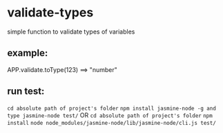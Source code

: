 # validate-types
simple function to validate types of variables
## example:
APP.validate.toType(123) ==> "number"
## run test:
`cd absolute path of project's folder`
`npm install jasmine-node -g and type jasmine-node test/`
OR 
`cd absolute path of project's folder`
`npm install` 
`node node_modules/jasmine-node/lib/jasmine-node/cli.js test/`
